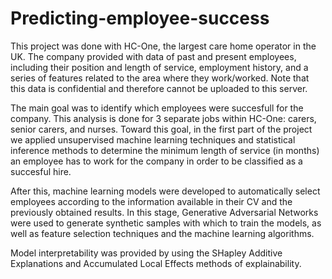 # Predicting-employee-success

This project was done with HC-One, the largest care home operator in the UK. The company provided with data of past and present employees, including their position and
length of service, employment history, and a series of features related to the area where they work/worked. Note that this data is confidential and therefore cannot be uploaded to this server.

The main goal was to identify which employees were succesfull for the company. This analysis is done for 3 separate jobs within HC-One: carers, senior carers, and nurses. 
Toward this goal, in the first part of the project we applied unsupervised machine learning techniques and statistical inference methods to determine the minimum length 
of service (in months) an employee has to work for the company in order to be classified as a succesful hire.

After this, machine learning models were developed to automatically select employees according to the information available in their CV and the previously obtained
results. In this stage, Generative Adversarial Networks were used to generate synthetic samples with which to train the models, as well as feature selection techniques 
and the machine learning algorithms.

Model interpretability was provided by using the SHapley Additive Explanations and Accumulated Local Effects methods of explainability.
